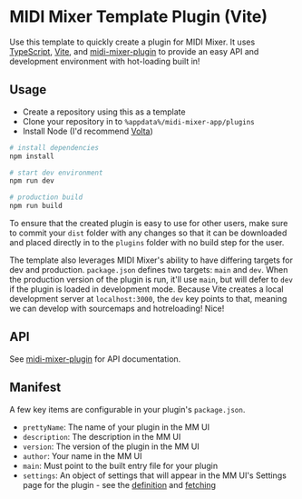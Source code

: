 # MIDI Mixer Template Plugin (Vite)

Use this template to quickly create a plugin for MIDI Mixer. It uses [TypeScript](https://www.typescriptlang.org/), [Vite](https://vitejs.dev/), and [midi-mixer-plugin](https://github.com/midi-mixer/midi-mixer-plugin) to provide an easy API and development environment with hot-loading built in!

## Usage

- Create a repository using this as a template
- Clone your repository in to `%appdata%/midi-mixer-app/plugins`
- Install Node (I'd recommend [Volta](https://volta.sh/))

``` bash
# install dependencies
npm install
```

``` bash
# start dev environment
npm run dev

# production build
npm run build
```

To ensure that the created plugin is easy to use for other users, make sure to commit your `dist` folder with any changes so that it can be downloaded and placed directly in to the `plugins` folder with no build step for the user.

The template also leverages MIDI Mixer's ability to have differing targets for dev and production. `package.json` defines two targets: `main` and `dev`. When the production version of the plugin is run, it'll use `main`, but will defer to `dev` if the plugin is loaded in development mode. Because Vite creates a local development server at `localhost:3000`, the `dev` key points to that, meaning we can develop with sourcemaps and hotreloading! Nice!

## API

See [midi-mixer-plugin](https://github.com/midi-mixer/midi-mixer-plugin) for API documentation.

## Manifest

A few key items are configurable in your plugin's `package.json`.

- `prettyName`: The name of your plugin in the MM UI
- `description`: The description in the MM UI
- `version`: The version of the plugin in the MM UI
- `author`: Your name in the MM UI
- `main`: Must point to the built entry file for your plugin
- `settings`: An object of settings that will appear in the MM UI's Settings page for the plugin - see the [definition](https://github.com/midi-mixer/plugin-template-vite/blob/main/package.json#L13-L33) and [fetching](https://github.com/midi-mixer/plugin-template-vite/blob/main/src/main.ts#L4-L9)
